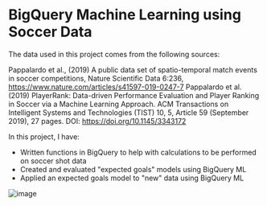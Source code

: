 # BigQuery Machine Learning using Soccer Data

The data used in this project comes from the following sources:

Pappalardo et al., (2019) A public data set of spatio-temporal match events in soccer competitions, Nature Scientific Data 6:236, https://www.nature.com/articles/s41597-019-0247-7
Pappalardo et al. (2019) PlayerRank: Data-driven Performance Evaluation and Player Ranking in Soccer via a Machine Learning Approach. ACM Transactions on Intelligent Systems and Technologies (TIST) 10, 5, Article 59 (September 2019), 27 pages. DOI: https://doi.org/10.1145/3343172

In this project, I have:

- Written functions in BigQuery to help with calculations to be performed on soccer shot data
- Created and evaluated "expected goals" models using BigQuery ML
- Applied an expected goals model to "new" data using BigQuery ML


![image](https://github.com/redjules/BigQuery-Machine-Learning-using-Soccer-Data/assets/106017493/57eda938-c84d-461a-8f96-98834a0d5311)
